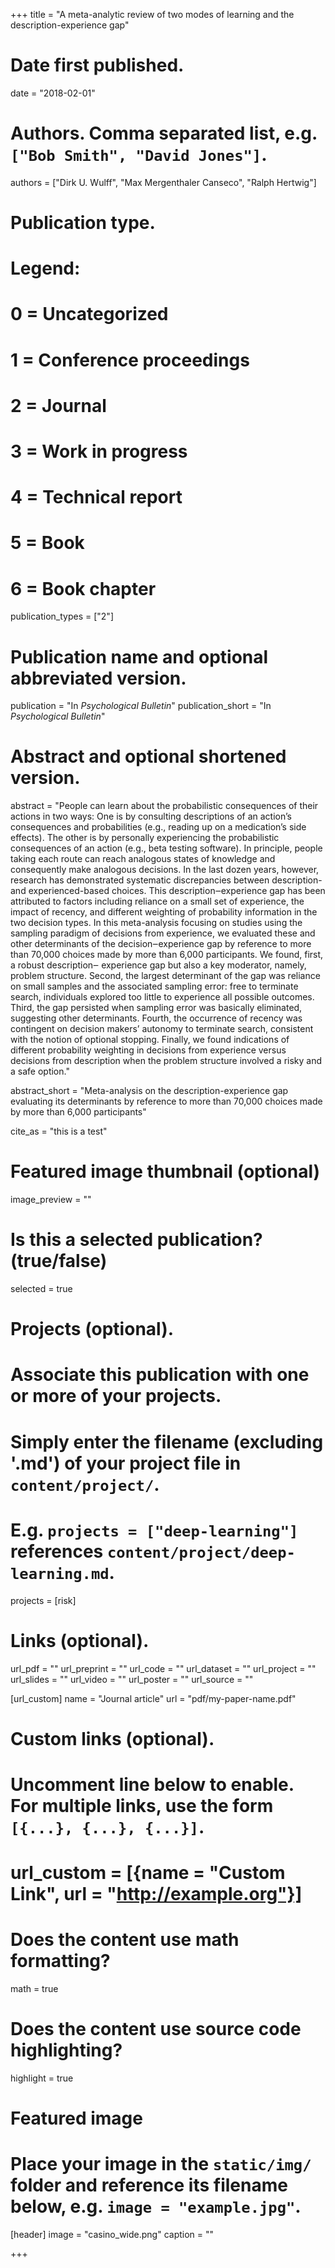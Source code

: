 +++
title = "A meta-analytic review of two modes of learning and the description-experience gap"

# Date first published.
date = "2018-02-01"

# Authors. Comma separated list, e.g. `["Bob Smith", "David Jones"]`.
authors = ["Dirk U. Wulff", "Max Mergenthaler Canseco", "Ralph Hertwig"]

# Publication type.
# Legend:
# 0 = Uncategorized
# 1 = Conference proceedings
# 2 = Journal
# 3 = Work in progress
# 4 = Technical report
# 5 = Book
# 6 = Book chapter
publication_types = ["2"]

# Publication name and optional abbreviated version.
publication = "In *Psychological Bulletin*"
publication_short = "In *Psychological Bulletin*"

# Abstract and optional shortened version.
abstract = "People can learn about the probabilistic consequences of their actions in two ways: One is by consulting descriptions of an action’s consequences and probabilities (e.g., reading up on a medication’s side effects). The other is by personally experiencing the probabilistic consequences of an action (e.g., beta testing software). In principle, people taking each route can reach analogous states of knowledge and consequently make analogous decisions. In the last dozen years, however, research has demonstrated systematic discrepancies between description- and experienced-based choices. This description‒experience gap has been attributed to factors including reliance on a small set of experience, the impact of recency, and different weighting of probability information in the two decision types. In this meta-analysis focusing on studies using the sampling paradigm of decisions from experience, we evaluated these and other determinants of the decision‒experience gap by reference to more than 70,000 choices made by more than 6,000 participants. We found, first, a robust description‒ experience gap but also a key moderator, namely, problem structure. Second, the largest determinant of the gap was reliance on small samples and the associated sampling error: free to terminate search, individuals explored too little to experience all possible outcomes. Third, the gap persisted when sampling error was basically eliminated, suggesting other determinants. Fourth, the occurrence of recency was contingent on decision makers’ autonomy to terminate search, consistent with the notion of optional stopping. Finally, we found indications of different probability weighting in decisions from experience versus decisions from description when the problem structure involved a risky and a safe option."

abstract_short = "Meta-analysis on the description-experience gap evaluating its determinants by reference to more than 70,000 choices made by more than 6,000 participants"

cite_as = "this is a test"

# Featured image thumbnail (optional)
image_preview = ""

# Is this a selected publication? (true/false)
selected = true

# Projects (optional).
#   Associate this publication with one or more of your projects.
#   Simply enter the filename (excluding '.md') of your project file in `content/project/`.
#   E.g. `projects = ["deep-learning"]` references `content/project/deep-learning.md`.
projects = [risk]

# Links (optional).
url_pdf = ""
url_preprint = ""
url_code = ""
url_dataset = ""
url_project = ""
url_slides = ""
url_video = ""
url_poster = ""
url_source = ""

[url_custom]
    name = "Journal article"
    url = "pdf/my-paper-name.pdf"

# Custom links (optional).
#   Uncomment line below to enable. For multiple links, use the form `[{...}, {...}, {...}]`.
# url_custom = [{name = "Custom Link", url = "http://example.org"}]

# Does the content use math formatting?
math = true

# Does the content use source code highlighting?
highlight = true

# Featured image
# Place your image in the `static/img/` folder and reference its filename below, e.g. `image = "example.jpg"`.
[header]
image = "casino_wide.png"
caption = ""

+++
